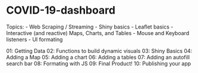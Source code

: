 
<!-- README.md is generated from README.Rmd. Please edit that file -->

# COVID-19-dashboard

Topics: - Web Scraping / Streaming - Shiny basics - Leaflet basics -
Interactive (and reactive) Maps, Charts, and Tables - Mouse and Keyboard
listeners - UI formating

01: Getting Data 02: Functions to build dynamic visuals 03: Shiny Basics
04: Adding a Map 05: Adding a chart 06: Adding a tables 07: Adding an
autofill search bar 08: Formating with JS 09: Final Product\! 10:
Publishing your app
